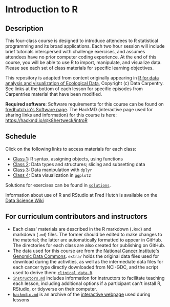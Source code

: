 # Introduction to R

## Description

This four-class course is designed to introduce attendees to R statistical programming and its broad applications. 
Each two hour session will include brief tutorials interspersed with challenge exercises, and assumes attendees have no prior 
computer coding experience. 
At the end of this course, you will be able to use R to import, manipulate, and visualize data.
Please see each set of class materials for specific learning objectives.

This repository is adapted from content originally appearing in 
[R for data analysis and visualization of Ecological Data](https://datacarpentry.org/R-ecology-lesson/),
Copyright (c) Data Carpentry. 
See links at the bottom of each lesson for specific episodes from Carpentries material that have been modified.

**Required software**: Software requirements for this course can be found on [fredhutch.io's Software page](http://www.fredhutch.io/software/#r-and-rstudio). The HackMD (interactive page used for sharing links and information) for this course is here: https://hackmd.io/@k8hertweck/introR

## Schedule

Click on the following links to access materials for each class:

- [Class 1](class1.md): R syntax, assigning objects, using functions
- [Class 2](class2.md): Data types and structures; slicing and subsetting data
- [Class 3](class3.md): Data manipulation with `dplyr`
- [Class 4](class4.md): Data visualization in `ggplot2`

Solutions for exercises can be found in [`solutions`](solutions/).

Information about use of R and RStudio at Fred Hutch is available on the [Data Science Wiki](https://sciwiki.fredhutch.org/scicomputing/software_R/)

## For curriculum contributors and instructors

- Each class' materials are described in the R markdown (`.Rmd`) and markdown (`.md`) files. The former should be edited to make changes to the material; the latter are automatically formatted to appear in GitHub. The directories for each class are also created for publishing on GitHub.
- The data used for this course are from the [National Cancer Institute's Genomic Data Commons](https://gdc.cancer.gov). `extra/` holds the original data files used for 
download during the activities, as well as the intermediate data files for each cancer type directly downloaded from NCI-GDC, and the script used to derive them: [`clinical_data.R`](extra/clinical_data.R).
- [`instructors.md`](instructors.md) includes information for instructors to facilitate teaching each lesson, including additional options if a participant can't install R, RStudio, or tidyverse on their computer.
- [`hackmdio.md`](hackio.md) is an archive of the [interactive webpage](https://hackmd.io) used during lessons
